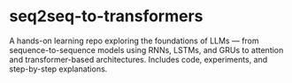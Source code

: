 # seq2seq-to-transformers
A hands-on learning repo exploring the foundations of LLMs — from sequence-to-sequence models using RNNs, LSTMs, and GRUs to attention and transformer-based architectures. Includes code, experiments, and step-by-step explanations.
